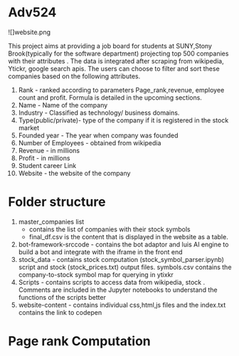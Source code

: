 # Adv524
![]website.png

This project aims at providing a job board for students at SUNY,Stony Brook(typically for the software department) projecting top 500 companies with their attributes .
The data is integrated after scraping from wikipedia, Ytickr, google search apis.
The users can choose to filter and sort these companies based on the following attributes. 

1. Rank - ranked according to parameters Page_rank,revenue, employee count and profit. Formula is detailed in the upcoming sections.
2. Name - Name of the company
3. Industry - Classified as technology/ business domains.
4. Type(public/private)- type of the company if it is registered in the stock market
5. Founded year - The year when company was founded
6. Number of Employees - obtained from wikipedia
7. Revenue - in millions
8. Profit - in millions
9. Student career Link
10. Website - the website of the company

# Folder structure
1. master_companies list
   - contains the list of companies with their stock symbols 
   - final_df.csv is the content that is displayed in the website as a table.
2. bot-framework-srccode - contains the bot adaptor and luis AI engine to build a bot and integrate with the iframe in the front end
3. stock_data - contains stock computation (stock_symbol_parser.ipynb) script and stock (stock_prices.txt) output files. 
   symbols.csv contains the company-to-stock symbol map for querying in ytixkr
3. Scripts - contains scripts to access data from wikipedia, stock .
          Comments are included in the Jupyter notebooks to understand the functions of the scripts better
4. website-content - contains individual css,html,js files and the index.txt contains the link to codepen


# Page rank Computation

